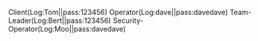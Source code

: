 Client(Log:Tom||pass:123456)   Operator(Log:dave||pass:davedave)    Team-Leader(Log:Bert||pass:123456)   Security-Operator(Log:Moo||pass:davedave) 

